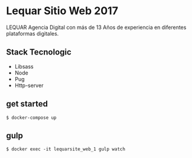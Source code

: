 # Lequar Sitio Web 2017

LEQUAR Agencia Digital con más de 13 Años de experiencia en diferentes plataformas digitales.


## Stack Tecnologic
* Libsass
* Node
* Pug
* Http-server


## get started
```
$ docker-compose up
```

## gulp
```
$ docker exec -it lequarsite_web_1 gulp watch
```
